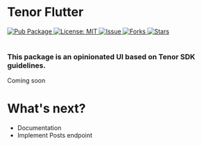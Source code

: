# Tenor Flutter

   <a href="https://pub.dartlang.org/packages/tenor_flutter">  
    <img src="https://img.shields.io/pub/v/tenor_flutter.svg"  
      alt="Pub Package" />  
  </a>
   <a href="https://opensource.org/licenses/MIT">  
    <img src="https://img.shields.io/badge/License-MIT-red.svg"  
      alt="License: MIT" />  
  </a>
  <a href="https://github.com/flyclops/tenor_flutter/issues">  
    <img src="https://img.shields.io/github/issues/flyclops/tenor_flutter"  
      alt="Issue" />  
  </a> 
   <a href="https://github.com/flyclops/tenor_flutter/network">  
    <img src="https://img.shields.io/github/forks/flyclops/tenor_flutter"  
      alt="Forks" />  
  </a> 
   <a href="https://github.com/flyclops/tenor_flutter/stargazers">  
    <img src="https://img.shields.io/github/stars/flyclops/tenor_flutter"  
      alt="Stars" />  
  </a>
  <br>
  <br>

### This package is an opinionated UI based on Tenor SDK guidelines.

Coming soon

# What's next?

- Documentation
- Implement Posts endpoint
